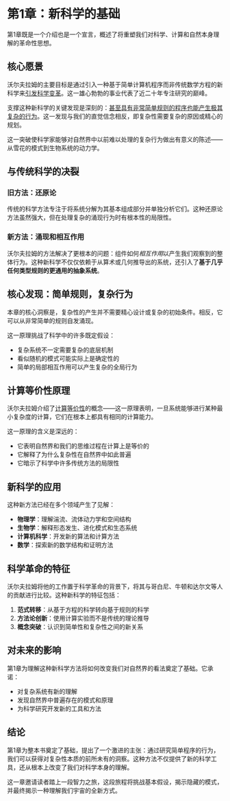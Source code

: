 # 第1章：新科学的基础

第1章既是一个介绍也是一个宣言，概述了将重塑我们对科学、计算和自然本身理解的革命性思想。

## 核心愿景

沃尔夫拉姆的主要目标是通过引入一种基于简单计算机程序而非传统数学方程的新科学来[引发科学变革](annotation:paradigm-shift)。这一雄心勃勃的事业代表了近二十年专注研究的巅峰。

支撑这种新科学的关键发现是深刻的：[甚至具有非常简单规则的程序也能产生极其复杂的行为](annotation:emergence)。这一发现与我们的直觉信念相反，即复杂性需要复杂的原因或精心的规划。

这一突破使科学家能够对自然界中以前难以处理的复杂行为做出有意义的陈述——从雪花的模式到生物系统的动力学。

## 与传统科学的决裂

### 旧方法：还原论
传统的科学方法专注于将系统分解为其基本组成部分并单独分析它们。这种还原论方法虽然强大，但在处理复杂的涌现行为时有根本性的局限性。

### 新方法：涌现和相互作用
沃尔夫拉姆的方法解决了更根本的问题：组件如何*相互作用*以产生我们观察到的整体行为。这种新科学不仅仅依赖于从算术或几何推导出的系统，还引入了**基于几乎任何类型规则的更通用的抽象系统**。

## 核心发现：简单规则，复杂行为

本章的核心洞察是，复杂性的产生并不需要精心设计或复杂的初始条件。相反，它可以从非常简单的规则自发涌现。

这一原理挑战了科学中的许多既定假设：
- 复杂系统不一定需要复杂的底层机制
- 看似随机的模式可能实际上是确定性的
- 简单的局部相互作用可以产生复杂的全局行为

## 计算等价性原理

沃尔夫拉姆介绍了[计算等价性](annotation:computational-equivalence)的概念——这一原理表明，一旦系统能够进行某种最小复杂度的计算，它们在根本上都具有相同的计算能力。

这一原理的含义是深远的：
- 它表明自然界和我们的思维过程在计算上是等价的
- 它解释了为什么复杂性在自然界中如此普遍
- 它暗示了科学中许多传统方法的局限性

## 新科学的应用

这种新方法已经在多个领域产生了见解：
- **物理学**：理解湍流、流体动力学和空间结构
- **生物学**：解释形态发生、进化模式和生态系统
- **计算机科学**：开发新的算法和计算方法
- **数学**：探索新的数学结构和证明方法

## 科学革命的特征

沃尔夫拉姆将他的工作置于科学革命的背景下，将其与哥白尼、牛顿和达尔文等人的贡献进行比较。这种新科学的特征包括：

1. **范式转移**：从基于方程的科学转向基于规则的科学
2. **方法论创新**：使用计算实验而不是传统的理论推导
3. **概念突破**：认识到简单性和复杂性之间的新关系

## 对未来的影响

第1章为理解这种新科学方法将如何改变我们对自然界的看法奠定了基础。它承诺：
- 对复杂系统有新的理解
- 发现自然界中普遍存在的模式和原理
- 为科学研究开发新的工具和方法

## 结论

第1章为整本书奠定了基础，提出了一个激进的主张：通过研究简单程序的行为，我们可以获得对复杂性本质的前所未有的洞察。这种方法不仅提供了新的科学工具，还从根本上改变了我们对科学本身的理解。

这一章邀请读者踏上一段智力之旅，这段旅程将挑战基本假设，揭示隐藏的模式，并最终揭示一种理解我们宇宙的全新方式。